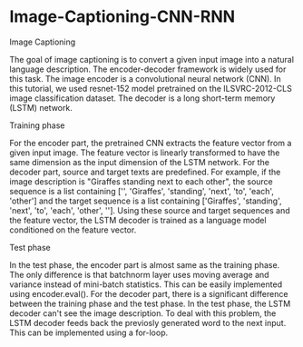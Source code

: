 # Image-Captioning-CNN-RNN


Image Captioning

The goal of image captioning is to convert a given input image into a natural language description. The encoder-decoder framework is widely used for this task. The image encoder is a convolutional neural network (CNN). In this tutorial, we used resnet-152 model pretrained on the ILSVRC-2012-CLS image classification dataset. The decoder is a long short-term memory (LSTM) network.



Training phase

For the encoder part, the pretrained CNN extracts the feature vector from a given input image. The feature vector is linearly transformed to have the same dimension as the input dimension of the LSTM network. For the decoder part, source and target texts are predefined. For example, if the image description is "Giraffes standing next to each other", the source sequence is a list containing ['<start>', 'Giraffes', 'standing', 'next', 'to', 'each', 'other'] and the target sequence is a list containing ['Giraffes', 'standing', 'next', 'to', 'each', 'other', '<end>']. Using these source and target sequences and the feature vector, the LSTM decoder is trained as a language model conditioned on the feature vector.

Test phase

In the test phase, the encoder part is almost same as the training phase. The only difference is that batchnorm layer uses moving average and variance instead of mini-batch statistics. This can be easily implemented using encoder.eval(). For the decoder part, there is a significant difference between the training phase and the test phase. In the test phase, the LSTM decoder can't see the image description. To deal with this problem, the LSTM decoder feeds back the previosly generated word to the next input. This can be implemented using a for-loop.

